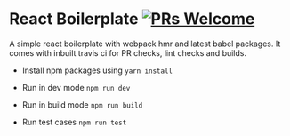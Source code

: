 # React Boilerplate [![PRs Welcome](https://img.shields.io/badge/PRs-welcome-green.svg)](https://github.com/udaypydi/react-simple-boilerplate/blob/master/CONTRIBUTING.md) 

A simple react boilerplate with webpack hmr and latest babel packages. It comes with inbuilt travis ci for PR checks, lint checks and builds.

- Install npm packages using `yarn install`

- Run in dev mode
    `npm run dev`

- Run in build mode
    `npm run build`
    
- Run test cases
    `npm run test`
